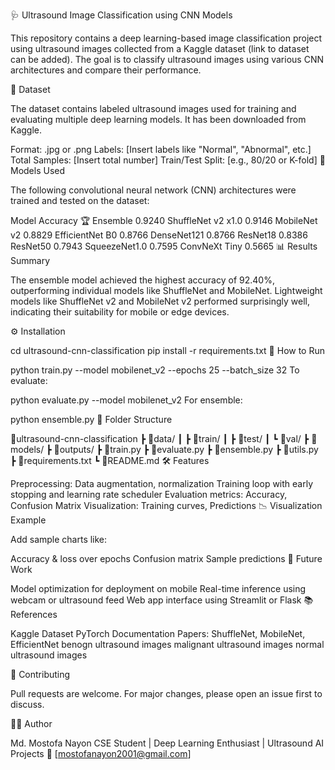 🩺 Ultrasound Image Classification using CNN Models

This repository contains a deep learning-based image classification project using ultrasound images collected from a Kaggle dataset (link to dataset can be added). The goal is to classify ultrasound images using various CNN architectures and compare their performance.

📁 Dataset

The dataset contains labeled ultrasound images used for training and evaluating multiple deep learning models. It has been downloaded from Kaggle.

Format: .jpg or .png
Labels: [Insert labels like "Normal", "Abnormal", etc.]
Total Samples: [Insert total number]
Train/Test Split: [e.g., 80/20 or K-fold]
🧠 Models Used

The following convolutional neural network (CNN) architectures were trained and tested on the dataset:

Model	Accuracy
🏆 Ensemble	0.9240
ShuffleNet v2 x1.0	0.9146
MobileNet v2	0.8829
EfficientNet B0	0.8766
DenseNet121	0.8766
ResNet18	0.8386
ResNet50	0.7943
SqueezeNet1.0	0.7595
ConvNeXt Tiny	0.5665
📊 Results Summary

The ensemble model achieved the highest accuracy of 92.40%, outperforming individual models like ShuffleNet and MobileNet. Lightweight models like ShuffleNet v2 and MobileNet v2 performed surprisingly well, indicating their suitability for mobile or edge devices.

⚙️ Installation

cd ultrasound-cnn-classification
pip install -r requirements.txt
🚀 How to Run

python train.py --model mobilenet_v2 --epochs 25 --batch_size 32
To evaluate:

python evaluate.py --model mobilenet_v2
For ensemble:

python ensemble.py
🧾 Folder Structure

📂ultrasound-cnn-classification
 ┣ 📁data/
 ┃ ┣ 📁train/
 ┃ ┣ 📁test/
 ┃ ┗ 📁val/
 ┣ 📁models/
 ┣ 📁outputs/
 ┣ 📄train.py
 ┣ 📄evaluate.py
 ┣ 📄ensemble.py
 ┣ 📄utils.py
 ┣ 📄requirements.txt
 ┗ 📄README.md
🛠️ Features

Preprocessing: Data augmentation, normalization
Training loop with early stopping and learning rate scheduler
Evaluation metrics: Accuracy, Confusion Matrix
Visualization: Training curves, Predictions
📉 Visualization Example

Add sample charts like:

Accuracy & loss over epochs
Confusion matrix
Sample predictions
🔮 Future Work

Model optimization for deployment on mobile
Real-time inference using webcam or ultrasound feed
Web app interface using Streamlit or Flask
📚 References

Kaggle Dataset
PyTorch Documentation
Papers: ShuffleNet, MobileNet, EfficientNet
benogn ultrasound images
malignant ultrasound images
normal ultrasound images


🤝 Contributing

Pull requests are welcome. For major changes, please open an issue first to discuss.

🧑‍💻 Author

Md. Mostofa Nayon
CSE Student | Deep Learning Enthusiast | Ultrasound AI Projects
📧 [mostofanayon2001@gmail.com]

